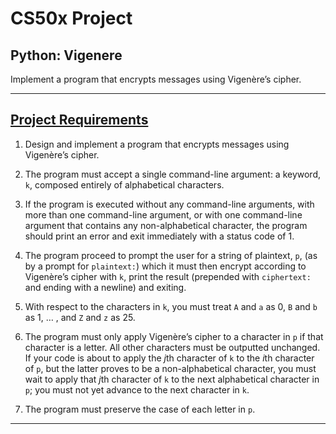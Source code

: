 # CS50x Project
## Python: Vigenere
Implement a program that encrypts messages using Vigenère’s cipher.

---

## [Project Requirements](https://docs.cs50.net/2019/x/psets/6/sentimental/vigenere/vigenere.html)
1. Design and implement a program that encrypts messages using Vigenère’s cipher.

2. The program must accept a single command-line argument: a keyword, ```k```, composed entirely of alphabetical characters.

3. If the program is executed without any command-line arguments, with more than one command-line argument, or with one command-line argument that contains any non-alphabetical character, the program should print an error and exit immediately with a status code of 1.

4. The program proceed to prompt the user for a string of plaintext, ```p```, (as by a prompt for ```plaintext:```) which it must then encrypt according to Vigenère’s cipher with ```k```, print the result (prepended with ```ciphertext:``` and ending with a newline) and exiting.

5. With respect to the characters in ```k```, you must treat ```A``` and ```a``` as 0, ```B``` and ```b``` as 1, …​ , and ```Z``` and ```z``` as 25.

6. The program must only apply Vigenère’s cipher to a character in ```p``` if that character is a letter. All other characters must be outputted unchanged. If your code is about to apply the *j*th character of ```k``` to the *i*th character of ```p```, but the latter proves to be a non-alphabetical character, you must wait to apply that *j*th character of ```k``` to the next alphabetical character in ```p```; you must not yet advance to the next character in ```k```.

7. The program must preserve the case of each letter in ```p```.

---
